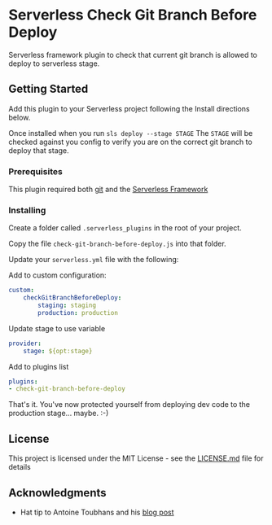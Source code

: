 # Serverless Check Git Branch Before Deploy

Serverless framework plugin to check that current git branch is allowed to deploy to serverless stage.

## Getting Started

Add this plugin to your Serverless project following the Install directions below.

Once installed when you run `sls deploy --stage STAGE` The `STAGE` will be checked against you config to verify you are on the correct git branch to deploy that stage.

### Prerequisites

This plugin required both [git](https://git-scm.com/book/en/v2/Getting-Started-Installing-Git) and the [Serverless Framework](https://serverless.com/framework/docs/providers/aws/guide/installation/)

### Installing

Create a folder called `.serverless_plugins` in the root of your project.

Copy the file `check-git-branch-before-deploy.js` into that folder.

Update your `serverless.yml` file with the following:

Add to custom configuration:

```yaml
custom:
    checkGitBranchBeforeDeploy:
        staging: staging
        production: production
```

Update stage to use variable

```yaml
provider:
    stage: ${opt:stage}
```

Add to plugins list

```yaml
plugins:
- check-git-branch-before-deploy
```

That's it. You've now protected yourself from deploying dev code to the production stage... maybe. :-)

## License

This project is licensed under the MIT License - see the [LICENSE.md](LICENSE.md) file for details

## Acknowledgments

* Hat tip to Antoine Toubhans and his [blog post](https://blog.sicara.com/control-deployment-git-aws-serverless-plugin-cd12de13abb6)
